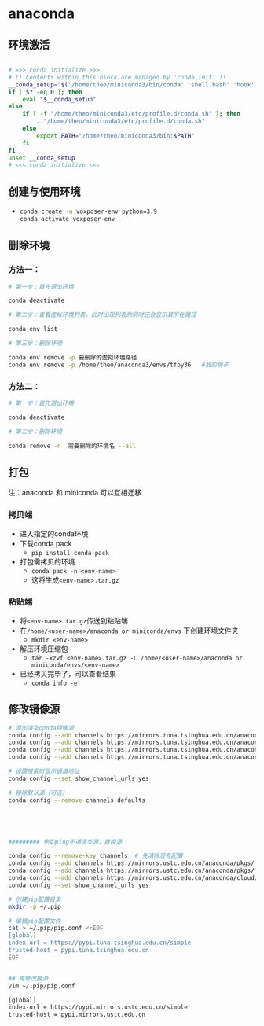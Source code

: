 

# anaconda


## 环境激活

``` bash

# >>> conda initialize >>>
# !! Contents within this block are managed by 'conda init' !!
__conda_setup="$('/home/theo/miniconda3/bin/conda' 'shell.bash' 'hook' 2> /dev/null)"
if [ $? -eq 0 ]; then
    eval "$__conda_setup"
else
    if [ -f "/home/theo/miniconda3/etc/profile.d/conda.sh" ]; then
        . "/home/theo/miniconda3/etc/profile.d/conda.sh"
    else
        export PATH="/home/theo/miniconda3/bin:$PATH"
    fi
fi
unset __conda_setup
# <<< conda initialize <<<

```


## 创建与使用环境

- ``` bash
  conda create -n voxposer-env python=3.9
  conda activate voxposer-env
  ```



## 删除环境

### 方法一：

``` bash
# 第一步：首先退出环境

conda deactivate

# 第二步：查看虚拟环境列表，此时出现列表的同时还会显示其所在路径

conda env list

# 第三步：删除环境

conda env remove -p 要删除的虚拟环境路径
conda env remove -p /home/theo/anaconda3/envs/tfpy36   #我的例子
```

### 方法二：

``` bash
# 第一步：首先退出环境

conda deactivate

# 第二步：删除环境

conda remove -n  需要删除的环境名 --all
```



## 打包

注：anaconda 和 miniconda 可以互相迁移

### 拷贝端

- 进入指定的conda环境
- 下载conda pack
  - `pip install conda-pack`
- 打包需拷贝的环境
  - `conda pack -n <env-name>`
  - 这将生成`<env-name>.tar.gz`

### 粘贴端

- 将`<env-name>.tar.gz`传送到粘贴端
- 在`/home/<user-name>/anaconda or miniconda/envs` 下创建环境文件夹
  - `mkdir <env-name>`
- 解压环境压缩包
  - `tar -xzvf <env-name>.tar.gz -C /home/<user-name>/anaconda or miniconda/envs/<env-name>`
- 已经拷贝完毕了，可以查看结果
  - `conda info -e`



## 修改镜像源

``` bash
# 添加清华conda镜像源
conda config --add channels https://mirrors.tuna.tsinghua.edu.cn/anaconda/pkgs/free/
conda config --add channels https://mirrors.tuna.tsinghua.edu.cn/anaconda/pkgs/main/
conda config --add channels https://mirrors.tuna.tsinghua.edu.cn/anaconda/cloud/conda-forge/
conda config --add channels https://mirrors.tuna.tsinghua.edu.cn/anaconda/cloud/bioconda/

# 设置搜索时显示通道地址
conda config --set show_channel_urls yes

# 移除默认源（可选）
conda config --remove channels defaults





######### 例如ping不通清华源，就换源

conda config --remove-key channels  # 先清除现有配置
conda config --add channels https://mirrors.ustc.edu.cn/anaconda/pkgs/main/
conda config --add channels https://mirrors.ustc.edu.cn/anaconda/pkgs/free/
conda config --add channels https://mirrors.ustc.edu.cn/anaconda/cloud/conda-forge/
conda config --set show_channel_urls yes

```



``` bash
# 创建pip配置目录
mkdir -p ~/.pip

# 编辑pip配置文件
cat > ~/.pip/pip.conf <<EOF
[global]
index-url = https://pypi.tuna.tsinghua.edu.cn/simple
trusted-host = pypi.tuna.tsinghua.edu.cn
EOF


## 再修改换源
vim ~/.pip/pip.conf

[global]
index-url = https://pypi.mirrors.ustc.edu.cn/simple  
trusted-host = pypi.mirrors.ustc.edu.cn  
```





